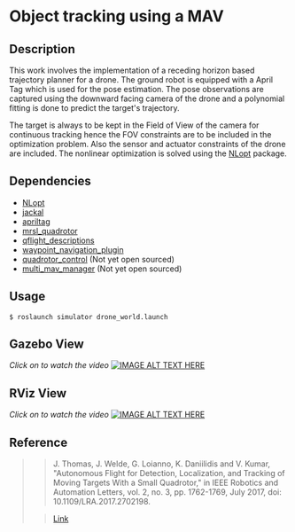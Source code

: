 # Object tracking using a MAV
## Description
This work involves the implementation of a receding horizon based trajectory planner for a drone. The ground robot is equipped with a April Tag which is used for the pose estimation. The pose observations are captured using the downward facing camera of the drone and a polynomial fitting is done to predict the target's trajectory. 
>
The target is always to be kept in the Field of View of the camera for continuous tracking hence the FOV constraints are to be included in the optimization problem. Also the sensor and actuator constraints of the drone are included. The nonlinear optimization is solved using the [NLopt](https://nlopt.readthedocs.io/en/latest/) package.


## Dependencies
- [NLopt](https://github.com/stevengj/nlopt)
- [jackal](https://www.clearpathrobotics.com/assets/guides/kinetic/jackal/simulation.html)
- [apriltag](https://github.com/versatran01/apriltag)
- [mrsl_quadrotor](https://github.com/KumarRobotics/mrsl_quadrotor)
- [qflight_descriptions](https://github.com/ATLFlight/qflight_descriptions)
- [waypoint_navigation_plugin](https://github.com/KumarRobotics/waypoint_navigation_plugin)
- [quadrotor_control](https://github.com/KumarRobotics/quadrotor_control) (Not yet open sourced)
- [multi_mav_manager](https://github.com/KumarRobotics/multi_mav_manager) (Not yet open sourced)

## Usage
```
$ roslaunch simulator drone_world.launch
```
## Gazebo View
*Click on to watch the video*
[![IMAGE ALT TEXT HERE](https://img.youtube.com/vi/XNe5X765P6k/0.jpg)](https://www.youtube.com/watch?v=XNe5X765P6k)

## RViz View
*Click on to watch the video*
[![IMAGE ALT TEXT HERE](https://img.youtube.com/vi/PovK8Gs4ods/0.jpg)](https://www.youtube.com/watch?v=PovK8Gs4ods)


## Reference
>> J. Thomas, J. Welde, G. Loianno, K. Daniilidis and V. Kumar, "Autonomous Flight for Detection, Localization, and Tracking of Moving Targets With a Small Quadrotor," in IEEE Robotics and Automation Letters, vol. 2, no. 3, pp. 1762-1769, July 2017, doi: 10.1109/LRA.2017.2702198.
>
>> [Link](https://www.researchgate.net/publication/316899622_Autonomous_Flight_for_Detection_Localization_and_Tracking_of_Moving_Targets_With_a_Small_Quadrotor)